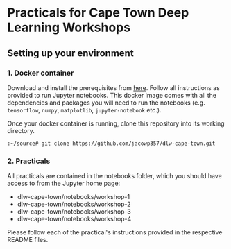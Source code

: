 # Practicals for Cape Town Deep Learning Workshops

## Setting up your environment

### 1. Docker container

Download and install the prerequisites from [here](https://github.com/LeonMVanDyk/deep-learning-course). Follow all instructions as provided to run Jupyter notebooks. This docker image comes with all the dependencies and packages you will need to run the notebooks (e.g. ```tensorflow```, ```numpy```, ```matplotlib```, ```jupyter-notebook``` etc.).

Once your docker container is running, clone this repository into its working directory.

```:~/source# git clone https://github.com/jacowp357/dlw-cape-town.git```

### 2. Practicals

All practicals are contained in the notebooks folder, which you should have access to from the Jupyter home page:

* dlw-cape-town/notebooks/workshop-1
* dlw-cape-town/notebooks/workshop-2
* dlw-cape-town/notebooks/workshop-3
* dlw-cape-town/notebooks/workshop-4

Please follow each of the practical's instructions provided in the respective README files.
